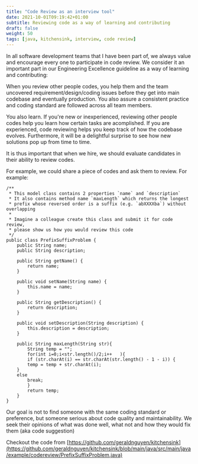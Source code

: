```yaml
---
title: "Code Review as an interview tool"
date: 2021-10-01T09:19:42+01:00
subtitle: Reviewing code as a way of learning and contributing
draft: false
weight: 50
tags: [java, kitchensink, interview, code review]
---
```


In all software development teams that I have been part of, we always value and encourage every one to participate in code review. We consider it an important part in our Engineering Excellence guideline as a way of learning and contributing:

When you review other people codes, you help them and the team uncovered requirement/design/coding issues before they get into main codebase and eventually production. You also assure a consistent practice and coding standard are followed across all team members.

You also learn. If you're new or inexperienced, reviewing other people codes help you learn how certain tasks are acomplished. If you are experienced, code reviewing helps you keep track of how the codebase evolves. Furthermore, it will be a delightful surprise to see how new solutions pop up from time to time.

It is thus important that when we hire, we should evaluate candidates in their ability to review codes. 

For example, we could share a piece of codes and ask them to review. For example:

```
/**
 * This model class contains 2 properties `name` and `description`
 * It also contains method name `maxLength` which returns the longest
 * prefix whose reversed order is a suffix (e.g. `abXXXXba`) without overlapping
 *
 * Imagine a colleague create this class and submit it for code review,
 * please show us how you would review this code
 */
public class PrefixSuffixProblem {
    public String name;
    public String description;

    public String getName() {
        return name;
    }

    public void setName(String name) {
        this.name = name;
    }

    public String getDescription() {
        return description;
    }

    public void setDescription(String description) {
        this.description = description;
    }

    public String maxLength(String str){
        String temp = "";
        for(int i=0;i<str.length()/2;i++   ){
        if (str.charAt(i) == str.charAt(str.length() - 1 - i)) {
        temp = temp + str.charAt(i);
    }
    else
        break;
        }
        return temp;
    }
}

```

Our goal is not to find someone with the same coding standard or preference, but someone serious about code quality and maintainability. We seek their opinions of what was done well, what not and how they would fix them (aka code suggestion)


Checkout the code from [https://github.com/geraldnguyen/kitchensink](https://github.com/geraldnguyen/kitchensink/blob/main/java/src/main/java/example/codereview/PrefixSuffixProblem.java)